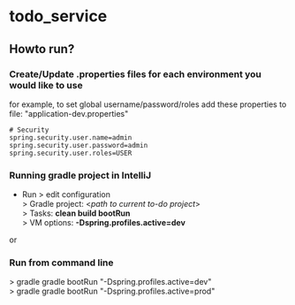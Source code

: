 # todo_service

## Howto run?

### Create/Update .properties files for each environment you would like to use <br>

for example, to set global username/password/roles add these properties to file: "application-dev.properties"
```
# Security
spring.security.user.name=admin
spring.security.user.password=admin
spring.security.user.roles=USER
```



### Running gradle project in IntelliJ
 * Run > edit configuration <br>
\> Gradle project: \<<i>path to current to-do project</i>\> <br>
\> Tasks: <b>clean build bootRun</b> <br>
\> VM options: <b>-Dspring.profiles.active=dev</b> <br>

or

### Run from command line
\> gradle gradle bootRun "-Dspring.profiles.active=dev" <br>
\> gradle gradle bootRun "-Dspring.profiles.active=prod" <br>






